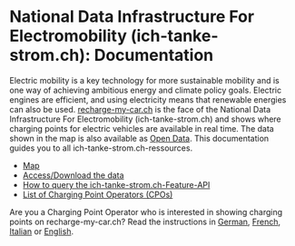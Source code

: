 # National Data Infrastructure For Electromobility (ich-tanke-strom.ch): Documentation

Electric mobility is a key technology for more sustainable mobility and is one way of achieving ambitious energy and climate policy goals. Electric engines are efficient, and using electricity means that renewable energies can also be used. [recharge-my-car.ch](https://recharge-my-car.ch) is the face of the National Data Infrastructure For Electromobility (ich-tanke-strom.ch) and shows where charging points for electric vehicles are available in real time. The data shown in the map is also available as [Open Data](https://opendata.swiss/en/dataset/ladestationen-fuer-elektroautos). This documentation guides you to all ich-tanke-strom.ch-ressources.

* [Map](https://recharge-my-car.ch)
* [Access/Download the data](https://github.com/SFOE/ichtankestrom_Documentation/blob/main/Access%20Download%20the%20data.md)
* [How to query the ich-tanke-strom.ch-Feature-API](https://github.com/SFOE/ichtankestrom_Documentation/blob/main/How%20to%20query%20ich%20tanke%20strom.md)
* [List of Charging Point Operators (CPOs)](https://github.com/SFOE/ichtankestrom_Documentation/blob/main/List%20of%20Charging%20Point%20Operators.md)

Are you a Charging Point Operator who is interested in showing charging points on recharge-my-car.ch? Read the instructions in [German](http://www.uvek-gis.admin.ch/BFE/DIEMO_Anleitung_Anbindung_CPO.pdf), [French](http://www.uvek-gis.admin.ch/BFE/DIEMO_Anleitung_Anbindung_CPO_FR.pdf), [Italian](http://www.uvek-gis.admin.ch/BFE/DIEMO_Anleitung_Anbindung_CPO_IT.pdf) or [English](http://www.uvek-gis.admin.ch/BFE/DIEMO_Anleitung_Anbindung_CPO_EN.pdf).
